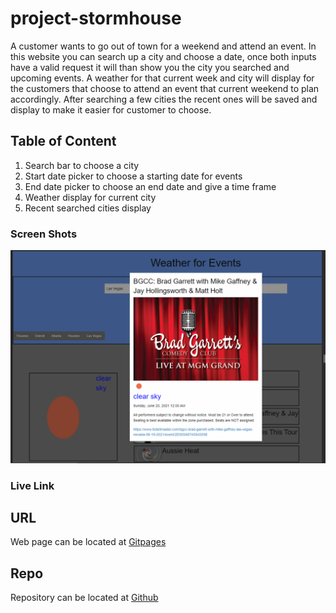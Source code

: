 # project-stormhouse
A customer wants to go out of town for a weekend and attend an event. In this website you can search up a city and choose a date, once both inputs have a valid request it will than show you the city you searched and upcoming events. A weather for that current week and city will display for the customers that choose to attend an event that current weekend to plan accordingly. After searching a few cities the recent ones will be saved and display to make it easier for customer to choose.

## Table of Content
1. Search bar to choose a city
2. Start date picker to choose a starting date for events
3. End date picker to choose an end date and give a time frame
4. Weather display for current city 
5. Recent searched cities display

### Screen Shots
![screenshot](./assets/screenshot.PNG)
### Live Link
## URL
Web page can be located at [Gitpages](https://mrg105.github.io/project-stormhouse/ "Project Stormhouse")

## Repo
Repository can be located at [Github](https://github.com/MrG105/project-stormhouse "Github")

